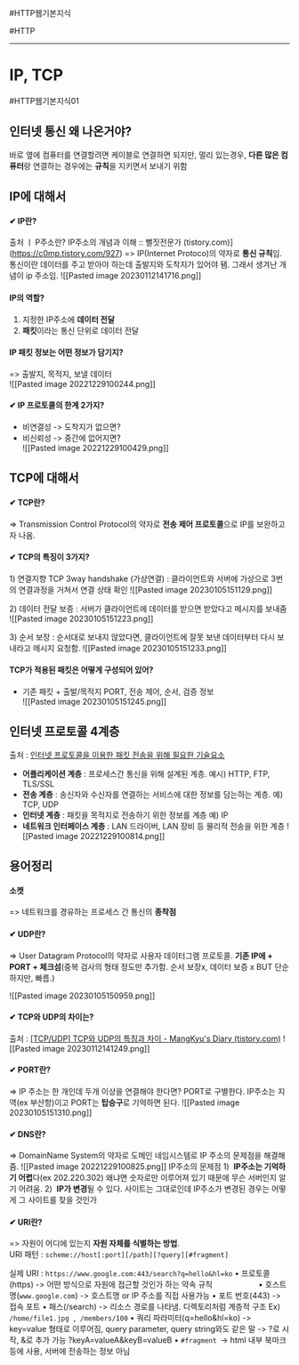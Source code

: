 #HTTP웹기본지식

#HTTP

----
# IP, TCP

#HTTP웹기본지식01

## 인터넷 통신 왜 나온거야?  
바로 옆에 컴퓨터를 연결할려면 케이블로 연결하면 되지만, 멀리 있는경우, **다른 많은 컴퓨터**랑 연결하는 경우에는 **규칙**을 지키면서 보내기 위함  

## IP에 대해서
#### ✔ IP란?  
출처 ㅣ P주소란? IP주소의 개념과 이해 :: 뻘짓전문가 (tistory.com)](https://c0mp.tistory.com/927)
=>  IP(Internet Protoco)의 약자로 **통신 규칙**임. 통신이란 데이터를 주고 받아야 하는데 출발지와 도착지가 있어야 됌. 그래서 생겨난 개념이 ip 주소임.
![[Pasted image 20230112141716.png]]


#### IP의 역할?  
1) 지정한 IP주소에 **데이터 전달**
 2) **패킷**이라는 통신 단위로 데이터 전달  


#### IP 패킷 정보는 어떤 정보가 담기지?  
=> 출발지, 목적지, 보낼 데이터  
![[Pasted image 20221229100244.png]]

#### ✔  IP 프로토콜의 한계 2가지?  
-   비연결성 -> 도착지가 없으면?  
-   비신뢰성 -> 중간에 없어지면?  
![[Pasted image 20221229100429.png]]


## TCP에 대해서
#### ✔ TCP란?  
=> Transmission Control Protocol의 약자로 **전송 제어 프로토콜**으로 IP를 보완하고자 나옴.  

#### ✔ TCP의 특징이 3가지?  
1) 연결지향 TCP 3way handshake (가상연결) : 클라이언트와 서버에 가상으로 3번의 연결과정을 거쳐서 연결 상태 확인
![[Pasted image 20230105151129.png]]

2) 데이터 전달 보증 : 서버가 클라이언트에 데이터를 받으면 받았다고 메시지를 보내줌
![[Pasted image 20230105151223.png]]

3) 순서 보장 : 순서대로 보내지 않았다면, 클라이언트에 잘못 보낸 데이터부터 다시 보내라고 메시지 요청함.
![[Pasted image 20230105151233.png]]


#### TCP가 적용된 패킷은 어떻게 구성되어 있어?  
-  기존 패킷 + 출발/목적지 PORT, 전송 제어, 순서, 검증 정보  
![[Pasted image 20230105151245.png]]


## 인터넷 프로토콜 4계층
출처 : [인터넷 프로토콜을 이용한 패킷 전송을 위해 필요한 기술요소](https://kotlinworld.com/92)
-   **어플리케이션 계층** : 프로세스간 통신을 위해 설계된 계층. 예시) HTTP, FTP, TLS/SSL  
-   **전송 계층** : 송신자와 수신자를 연결하는 서비스에 대한 정보를 담는하는 계층. 예) TCP, UDP  
-   **인터넷 계층** : 패킷을 목적지로 전송하기 위한 정보를 계층 예) IP
-   **네트워크 인터페이스 계층** : LAN 드라이버, LAN 장비 등 물리적 전송을 위한 계층
![[Pasted image 20221229100814.png]]


## 용어정리
#### 소켓
=> 네트워크를 경유하는 프로세스 간 통신의 **종착점**    

#### ✔  UDP란?  
=> User Datagram Protocol의 약자로 사용자 데이터그램 프로토콜. **기존 IP에 + PORT + 체크섬**(중복 검사의 형태 정도만 추가함. 순서 보장x, 데이터 보증 x BUT 단순하지만, 빠름.)

![[Pasted image 20230105150959.png]]

#### ✔ TCP와 UDP의 차이는?
출처 : [[TCP/UDP] TCP와 UDP의 특징과 차이 - MangKyu's Diary (tistory.com)](https://mangkyu.tistory.com/15)
![[Pasted image 20230112141249.png]]

#### ✔ PORT란?  
=> IP 주소는 한 개인데 두개 이상을 연결해야 한다면? PORT로 구별한다. IP주소는 지역(ex 부산항)이고 PORT는 **탑승구**로 기억하면 된다.
![[Pasted image 20230105151310.png]]

#### ✔  DNS란?  
=> DomainName System의 약자로 도메인 네임시스템로 IP 주소의 문제점을 해결해줌.
![[Pasted image 20221229100825.png]]
IP주소의 문제점
1)  **IP주소는 기억하기 어렵**다(ex 202.220.302) 왜냐면 숫자로만 이루어져 있기 때문에 무슨 서버인지 알기 어려움.
2)  **IP가 변경**될 수 있다. 사이트는 그대로인데 IP주소가 변경된 경우는 어떻게 그 사이트를 찾을 것인가


#### ✔ URI란?  
=> 자원이 어디에 있는지 **자원 자체를 식별하는 방법**.  
URI 패턴 : `scheme://host[:port][/path][?query][#fragment]`

실제 URI : `https://www.google.com:443/search?q=hello&hl=ko`
	• 프로토콜(https) -> 어떤 방식으로 자원에 접근할 것인가 하는 약속 규칙                    
	• 호스트명(`www.google.com`) -> 호스트명 or IP 주소를 직접 사용가능
	• 포트 번호(443) -> 접속 포트
	• 패스(/search) -> 리소스 경로를 나타냄. 디렉토리처럼 계층적 구조
		Ex) `/home/file1.jpg`  ,  `/members/100`
	• 쿼리 파라미터(q=hello&hl=ko)
		-> key=value 형태로 이루어짐, query parameter, query string와도 같은 말
		-> ?로 시작, &로 추가 가능 ?keyA=valueA&keyB=valueB
	• `#fragment `-> html 내부 북마크 등에 사용, 서버에 전송하는 정보 아님
